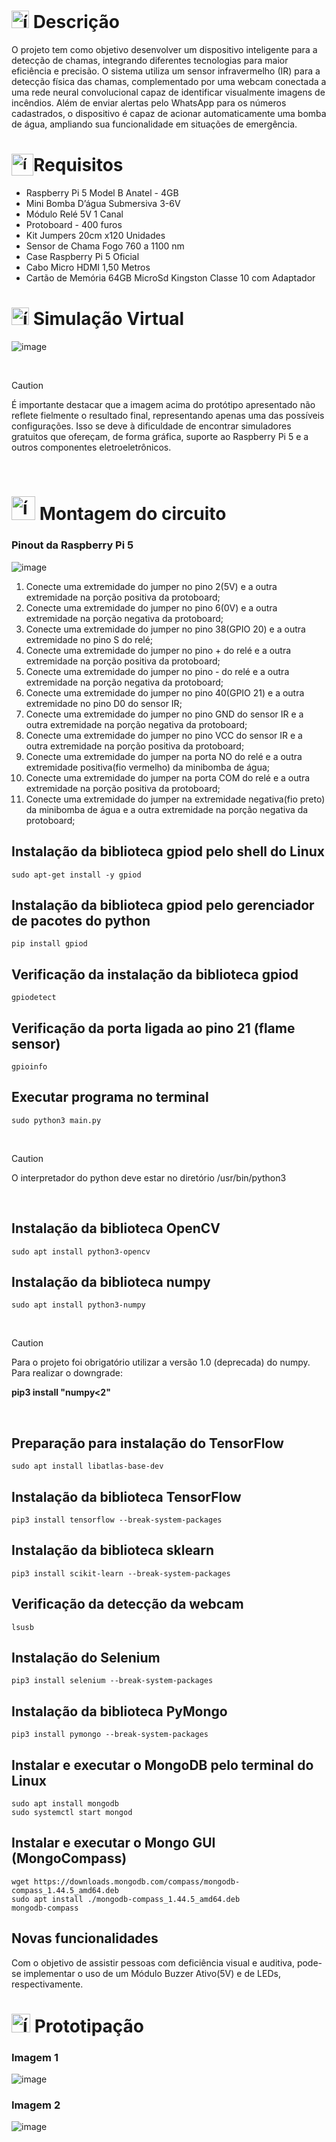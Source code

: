 # <img src="https://github.com/user-attachments/assets/caabfdf0-0f9e-44a3-8200-c6579fe87887" alt="ícone de descrição" width="28"> Descrição
O projeto tem como objetivo desenvolver um dispositivo inteligente para a detecção de chamas, integrando diferentes tecnologias para maior eficiência e precisão. O sistema utiliza um sensor infravermelho (IR) para a detecção física das chamas, complementado por uma webcam conectada a uma rede neural convolucional capaz de identificar visualmente imagens de incêndios. Além de enviar alertas pelo WhatsApp para os números cadastrados, o dispositivo é capaz de acionar automaticamente uma bomba de água, ampliando sua funcionalidade em situações de emergência.

# <sub><img src="https://img.icons8.com/?size=100&id=13443&format=png&color=000000" alt="ícone raspberry" width="35"></sub>Requisitos
 - Raspberry Pi 5 Model B Anatel - 4GB 
 - Mini Bomba D’água Submersiva 3-6V
 - Módulo Relé 5V 1 Canal
 - Protoboard - 400 furos
 - Kit Jumpers 20cm x120 Unidades
 - Sensor de Chama Fogo 760 a 1100 nm
 - Case Raspberry Pi 5 Oficial
 - Cabo Micro HDMI 1,50 Metros
 - Cartão de Memória 64GB MicroSd Kingston Classe 10 com Adaptador

# <img src="https://github.com/user-attachments/assets/7f4c8b3e-5b48-406b-b71a-cf9e3b4dae76" alt="ícone de simulação" width="28"> Simulação Virtual
![image](https://github.com/user-attachments/assets/ec15b02d-56f0-45f2-ab42-6bb226c082a8)

<br>

> [!CAUTION]
> É importante destacar que a imagem acima do protótipo apresentado não reflete fielmente o resultado final, representando apenas uma das possíveis configurações. Isso se deve à dificuldade de encontrar simuladores gratuitos que ofereçam, de forma gráfica, suporte ao Raspberry Pi 5 e a outros componentes eletroeletrônicos.

<br>

# <img src="https://github.com/user-attachments/assets/50dcad50-441e-4743-a494-a895c859a26b" alt="ícone de circuito" width="38"> Montagem do circuito
### Pinout da Raspberry Pi 5
![image](https://github.com/user-attachments/assets/267423cd-4968-404b-a3ab-0c3b1d964dd5)
<br>

1. Conecte uma extremidade do jumper no pino 2(5V) e a outra extremidade na porção positiva da protoboard;
2. Conecte uma extremidade do jumper no pino 6(0V) e a outra extremidade na porção negativa da protoboard;
3. Conecte uma extremidade do jumper no pino 38(GPIO 20) e a outra extremidade no pino S do relé;
4. Conecte uma extremidade do jumper no pino + do relé e a outra extremidade na porção positiva da protoboard;
5. Conecte uma extremidade do jumper no pino - do relé e a outra extremidade na porção negativa da protoboard;
6. Conecte uma extremidade do jumper no pino 40(GPIO 21) e a outra extremidade no pino D0 do sensor IR;
7. Conecte uma extremidade do jumper no pino GND do sensor IR e a outra extremidade na porção negativa da protoboard;
8. Conecte uma extremidade do jumper no pino VCC do sensor IR e a outra extremidade na porção positiva da protoboard;
9. Conecte uma extremidade do jumper na porta NO do relé e a outra extremidade positiva(fio vermelho) da minibomba de água;
10. Conecte uma extremidade do jumper na porta COM do relé e a outra extremidade na porção positiva da protoboard;
11. Conecte uma extremidade do jumper na extremidade negativa(fio preto) da minibomba de água e a outra extremidade na porção negativa da protoboard;

## Instalação da biblioteca gpiod pelo shell do Linux
```
sudo apt-get install -y gpiod
```
## Instalação da biblioteca gpiod pelo gerenciador de pacotes do python
```
pip install gpiod
```
## Verificação da instalação da biblioteca gpiod
```
gpiodetect
```
## Verificação da porta ligada ao pino 21 (flame sensor)
```
gpioinfo
```
## Executar programa no terminal
```
sudo python3 main.py
```
<br>

> [!CAUTION]
> O interpretador do python deve estar no diretório /usr/bin/python3

<br>

## Instalação da biblioteca OpenCV
```
sudo apt install python3-opencv
```
## Instalação da biblioteca numpy
```
sudo apt install python3-numpy
```
<br>

> [!CAUTION]
> Para o projeto foi obrigatório utilizar a versão 1.0 (deprecada) do numpy. Para realizar o downgrade:
> 
> **pip3 install "numpy<2"**

<br>

## Preparação para instalação do TensorFlow
```
sudo apt install libatlas-base-dev
```

## Instalação da biblioteca TensorFlow
```
pip3 install tensorflow --break-system-packages
```

## Instalação da biblioteca sklearn
```
pip3 install scikit-learn --break-system-packages
```

## Verificação da detecção da webcam 
```
lsusb
```

## Instalação do Selenium
```
pip3 install selenium --break-system-packages
```

## Instalação da biblioteca PyMongo
```
pip3 install pymongo --break-system-packages
```

## Instalar e executar o MongoDB pelo terminal do Linux
```
sudo apt install mongodb
sudo systemctl start mongod
```

## Instalar e executar o Mongo GUI (MongoCompass)
```
wget https://downloads.mongodb.com/compass/mongodb-compass_1.44.5_amd64.deb
sudo apt install ./mongodb-compass_1.44.5_amd64.deb
mongodb-compass
```

## Novas funcionalidades
Com o objetivo de assistir pessoas com deficiência visual e auditiva, pode-se implementar o uso de um Módulo Buzzer Ativo(5V) e de LEDs, respectivamente.

# <img src="https://github.com/user-attachments/assets/1a4f98ce-8de0-41af-96fc-42b9ba49a7d0" alt="ícone de placa" width="30"> Prototipação
### Imagem 1
![image](https://github.com/user-attachments/assets/b8417b9a-54ac-41f3-98a2-28c40aee54c2)

<p>

### Imagem 2
![image](https://github.com/user-attachments/assets/a6436af1-76c1-4280-8580-7d29a66a887f)

